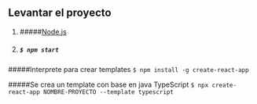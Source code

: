 ## Levantar el proyecto

1.  #####[Node.js](https://nodejs.org/es/ "Node.js")
2.  ##### `$ npm start`

#####Interprete para crear templates
`$ npm install -g create-react-app`

#####Se crea un template con base en java TypeScript
`$ npx create-react-app NOMBRE-PROYECTO --template typescript`
